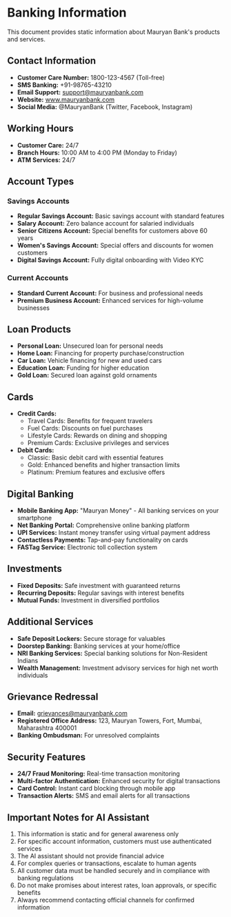 # Banking Information

This document provides static information about Mauryan Bank's products and services.

## Contact Information

- **Customer Care Number:** 1800-123-4567 (Toll-free)
- **SMS Banking:** +91-98765-43210
- **Email Support:** support@mauryanbank.com
- **Website:** www.mauryanbank.com
- **Social Media:** @MauryanBank (Twitter, Facebook, Instagram)

## Working Hours

- **Customer Care:** 24/7
- **Branch Hours:** 10:00 AM to 4:00 PM (Monday to Friday)
- **ATM Services:** 24/7

## Account Types

### Savings Accounts
- **Regular Savings Account:** Basic savings account with standard features
- **Salary Account:** Zero balance account for salaried individuals
- **Senior Citizens Account:** Special benefits for customers above 60 years
- **Women's Savings Account:** Special offers and discounts for women customers
- **Digital Savings Account:** Fully digital onboarding with Video KYC

### Current Accounts
- **Standard Current Account:** For business and professional needs
- **Premium Business Account:** Enhanced services for high-volume businesses

## Loan Products
- **Personal Loan:** Unsecured loan for personal needs
- **Home Loan:** Financing for property purchase/construction
- **Car Loan:** Vehicle financing for new and used cars
- **Education Loan:** Funding for higher education
- **Gold Loan:** Secured loan against gold ornaments

## Cards
- **Credit Cards:**
  - Travel Cards: Benefits for frequent travelers
  - Fuel Cards: Discounts on fuel purchases
  - Lifestyle Cards: Rewards on dining and shopping
  - Premium Cards: Exclusive privileges and services
- **Debit Cards:**
  - Classic: Basic debit card with essential features
  - Gold: Enhanced benefits and higher transaction limits
  - Platinum: Premium features and exclusive offers

## Digital Banking
- **Mobile Banking App:** "Mauryan Money" - All banking services on your smartphone
- **Net Banking Portal:** Comprehensive online banking platform
- **UPI Services:** Instant money transfer using virtual payment address
- **Contactless Payments:** Tap-and-pay functionality on cards
- **FASTag Service:** Electronic toll collection system

## Investments
- **Fixed Deposits:** Safe investment with guaranteed returns
- **Recurring Deposits:** Regular savings with interest benefits
- **Mutual Funds:** Investment in diversified portfolios

## Additional Services
- **Safe Deposit Lockers:** Secure storage for valuables
- **Doorstep Banking:** Banking services at your home/office
- **NRI Banking Services:** Special banking solutions for Non-Resident Indians
- **Wealth Management:** Investment advisory services for high net worth individuals

## Grievance Redressal
- **Email:** grievances@mauryanbank.com
- **Registered Office Address:** 123, Mauryan Towers, Fort, Mumbai, Maharashtra 400001
- **Banking Ombudsman:** For unresolved complaints

## Security Features
- **24/7 Fraud Monitoring:** Real-time transaction monitoring
- **Multi-factor Authentication:** Enhanced security for digital transactions
- **Card Control:** Instant card blocking through mobile app
- **Transaction Alerts:** SMS and email alerts for all transactions

## Important Notes for AI Assistant

1. This information is static and for general awareness only
2. For specific account information, customers must use authenticated services
3. The AI assistant should not provide financial advice
4. For complex queries or transactions, escalate to human agents
5. All customer data must be handled securely and in compliance with banking regulations
6. Do not make promises about interest rates, loan approvals, or specific benefits
7. Always recommend contacting official channels for confirmed information